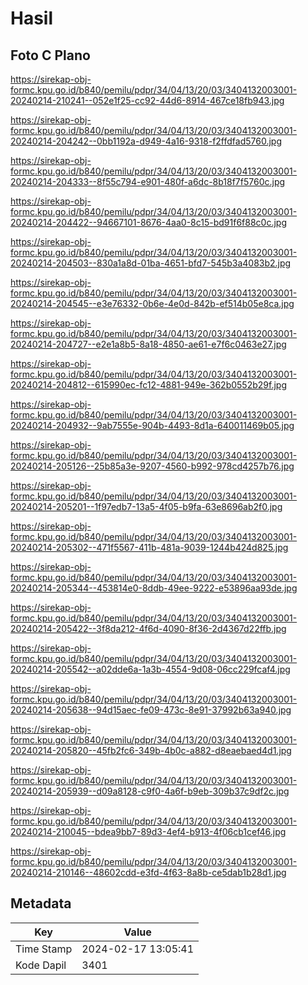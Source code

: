 # Hasil

## Foto C Plano

https://sirekap-obj-formc.kpu.go.id/b840/pemilu/pdpr/34/04/13/20/03/3404132003001-20240214-210241--052e1f25-cc92-44d6-8914-467ce18fb943.jpg

https://sirekap-obj-formc.kpu.go.id/b840/pemilu/pdpr/34/04/13/20/03/3404132003001-20240214-204242--0bb1192a-d949-4a16-9318-f2ffdfad5760.jpg

https://sirekap-obj-formc.kpu.go.id/b840/pemilu/pdpr/34/04/13/20/03/3404132003001-20240214-204333--8f55c794-e901-480f-a6dc-8b18f7f5760c.jpg

https://sirekap-obj-formc.kpu.go.id/b840/pemilu/pdpr/34/04/13/20/03/3404132003001-20240214-204422--94667101-8676-4aa0-8c15-bd91f6f88c0c.jpg

https://sirekap-obj-formc.kpu.go.id/b840/pemilu/pdpr/34/04/13/20/03/3404132003001-20240214-204503--830a1a8d-01ba-4651-bfd7-545b3a4083b2.jpg

https://sirekap-obj-formc.kpu.go.id/b840/pemilu/pdpr/34/04/13/20/03/3404132003001-20240214-204545--e3e76332-0b6e-4e0d-842b-ef514b05e8ca.jpg

https://sirekap-obj-formc.kpu.go.id/b840/pemilu/pdpr/34/04/13/20/03/3404132003001-20240214-204727--e2e1a8b5-8a18-4850-ae61-e7f6c0463e27.jpg

https://sirekap-obj-formc.kpu.go.id/b840/pemilu/pdpr/34/04/13/20/03/3404132003001-20240214-204812--615990ec-fc12-4881-949e-362b0552b29f.jpg

https://sirekap-obj-formc.kpu.go.id/b840/pemilu/pdpr/34/04/13/20/03/3404132003001-20240214-204932--9ab7555e-904b-4493-8d1a-640011469b05.jpg

https://sirekap-obj-formc.kpu.go.id/b840/pemilu/pdpr/34/04/13/20/03/3404132003001-20240214-205126--25b85a3e-9207-4560-b992-978cd4257b76.jpg

https://sirekap-obj-formc.kpu.go.id/b840/pemilu/pdpr/34/04/13/20/03/3404132003001-20240214-205201--1f97edb7-13a5-4f05-b9fa-63e8696ab2f0.jpg

https://sirekap-obj-formc.kpu.go.id/b840/pemilu/pdpr/34/04/13/20/03/3404132003001-20240214-205302--471f5567-411b-481a-9039-1244b424d825.jpg

https://sirekap-obj-formc.kpu.go.id/b840/pemilu/pdpr/34/04/13/20/03/3404132003001-20240214-205344--453814e0-8ddb-49ee-9222-e53896aa93de.jpg

https://sirekap-obj-formc.kpu.go.id/b840/pemilu/pdpr/34/04/13/20/03/3404132003001-20240214-205422--3f8da212-4f6d-4090-8f36-2d4367d22ffb.jpg

https://sirekap-obj-formc.kpu.go.id/b840/pemilu/pdpr/34/04/13/20/03/3404132003001-20240214-205542--a02dde6a-1a3b-4554-9d08-06cc229fcaf4.jpg

https://sirekap-obj-formc.kpu.go.id/b840/pemilu/pdpr/34/04/13/20/03/3404132003001-20240214-205638--94d15aec-fe09-473c-8e91-37992b63a940.jpg

https://sirekap-obj-formc.kpu.go.id/b840/pemilu/pdpr/34/04/13/20/03/3404132003001-20240214-205820--45fb2fc6-349b-4b0c-a882-d8eaebaed4d1.jpg

https://sirekap-obj-formc.kpu.go.id/b840/pemilu/pdpr/34/04/13/20/03/3404132003001-20240214-205939--d09a8128-c9f0-4a6f-b9eb-309b37c9df2c.jpg

https://sirekap-obj-formc.kpu.go.id/b840/pemilu/pdpr/34/04/13/20/03/3404132003001-20240214-210045--bdea9bb7-89d3-4ef4-b913-4f06cb1cef46.jpg

https://sirekap-obj-formc.kpu.go.id/b840/pemilu/pdpr/34/04/13/20/03/3404132003001-20240214-210146--48602cdd-e3fd-4f63-8a8b-ce5dab1b28d1.jpg


## Metadata

| Key        | Value               |
| ---------- | ------------------- |
| Time Stamp | 2024-02-17 13:05:41 |
| Kode Dapil | 3401                |



